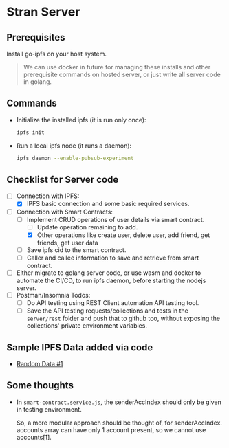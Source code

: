 # Stran Server 

## Prerequisites

Install go-ipfs on your host system. 

> We can use docker in future for managing these installs and other prerequisite commands on hosted server, or just write all server code in golang.

## Commands

* Initialize the installed ipfs (it is run only once):

    ```sh
    ipfs init
    ```

* Run a local ipfs node (it runs a daemon):

    ```sh
    ipfs daemon --enable-pubsub-experiment
    ```

## Checklist for Server code

* [ ] Connection with IPFS:
    - [x] IPFS basic connection and some basic required services.
* [ ] Connection with Smart Contracts:
    - [ ] Implement CRUD operations of user details via smart contract.
        - [ ] Update operation remaining to add.
        - [x] Other operations like create user, delete user, add friend, get friends, get user data
    - [ ] Save ipfs cid to the smart contract.
    - [ ] Caller and callee information to save and retrieve from smart contract.
* [ ] Either migrate to golang server code, or use wasm and docker to automate the CI/CD, to run ipfs daemon, before starting the nodejs server.
* [ ] Postman/Insomnia Todos:
    - [ ] Do API testing using REST Client automation API testing tool.
    - [ ] Save the API testing requests/collections and tests in the `server/rest` folder and push that to github too, without exposing the collections' private environment variables.

## Sample IPFS Data added via code

* [Random Data #1](https://ipfs.io/ipfs/QmdRqHHVdU92TteMfNxrqQwbShLvysxXTuVjEQA2577Evf)

## Some thoughts

* In `smart-contract.service.js`, the senderAccIndex should only be given in testing environment.

    So, a more modular approach should be thought of, for senderAccIndex. accounts array can have only 1 account present, so we cannot use accounts[1].


